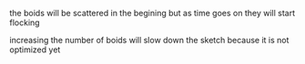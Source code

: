 the boids will be scattered in the begining
but as time goes on they will start flocking

increasing the number of boids will slow down the sketch
because it is not optimized yet